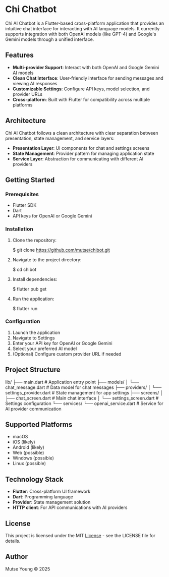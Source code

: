 # Chi Chatbot  
  
Chi AI Chatbot is a Flutter-based cross-platform application that provides an intuitive chat interface for interacting with AI language models. It currently supports integration with both OpenAI models (like GPT-4) and Google's Gemini models through a unified interface.  
  
## Features  
  
- **Multi-provider Support**: Interact with both OpenAI and Google Gemini AI models  
- **Clean Chat Interface**: User-friendly interface for sending messages and viewing AI responses  
- **Customizable Settings**: Configure API keys, model selection, and provider URLs  
- **Cross-platform**: Built with Flutter for compatibility across multiple platforms  
  
## Architecture  
  
Chi AI Chatbot follows a clean architecture with clear separation between presentation, state management, and service layers:  
  
- **Presentation Layer**: UI components for chat and settings screens  
- **State Management**: Provider pattern for managing application state  
- **Service Layer**: Abstraction for communicating with different AI providers  
  
## Getting Started  
  
### Prerequisites  
  
- Flutter SDK  
- Dart  
- API keys for OpenAI or Google Gemini  
  
### Installation  
  
1. Clone the repository:

    $ git clone https://github.com/mutse/chibot.git

2. Navigate to the project directory:  

    $ cd chibot

3. Install dependencies:  

    $ flutter pub get

4. Run the application:  

    $ flutter run

### Configuration  

1. Launch the application  
2. Navigate to Settings  
3. Enter your API key for OpenAI or Google Gemini  
4. Select your preferred AI model  
5. (Optional) Configure custom provider URL if needed  

## Project Structure  

lib/
├── main.dart # Application entry point
├── models/
│ └── chat_message.dart # Data model for chat messages
├── providers/
│ └── settings_provider.dart # State management for app settings
├── screens/
│ ├── chat_screen.dart # Main chat interface
│ └── settings_screen.dart # Settings configuration
└── services/
└── openai_service.dart # Service for AI provider communication

## Supported Platforms  
  
- macOS  
- iOS (likely)  
- Android (likely)  
- Web (possible)  
- Windows (possible)  
- Linux (possible)  
  
## Technology Stack  
  
- **Flutter**: Cross-platform UI framework  
- **Dart**: Programming language  
- **Provider**: State management solution  
- **HTTP client**: For API communications with AI providers  
  
## License  
  
This project is licensed under the MIT [License](./LICENSE) - see the LICENSE file for details.  
  
## Author  
  
Mutse Young © 2025